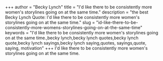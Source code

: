 +++
author = "Becky Lynch"
title = "I'd like there to be consistently more women's storylines going on at the same time."
description = "the best Becky Lynch Quote: I'd like there to be consistently more women's storylines going on at the same time."
slug = "id-like-there-to-be-consistently-more-womens-storylines-going-on-at-the-same-time"
keywords = "I'd like there to be consistently more women's storylines going on at the same time.,becky lynch,becky lynch quotes,becky lynch quote,becky lynch sayings,becky lynch saying,quotes, sayings,quote, saying, motivation"
+++
I'd like there to be consistently more women's storylines going on at the same time.
